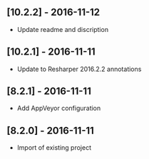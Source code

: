 ## [10.2.2] - 2016-11-12
- Update readme and discription

## [10.2.1] - 2016-11-11
- Update to Resharper 2016.2.2 annotations

## [8.2.1] - 2016-11-11
- Add AppVeyor configuration

## [8.2.0] - 2016-11-11
- Import of existing project
